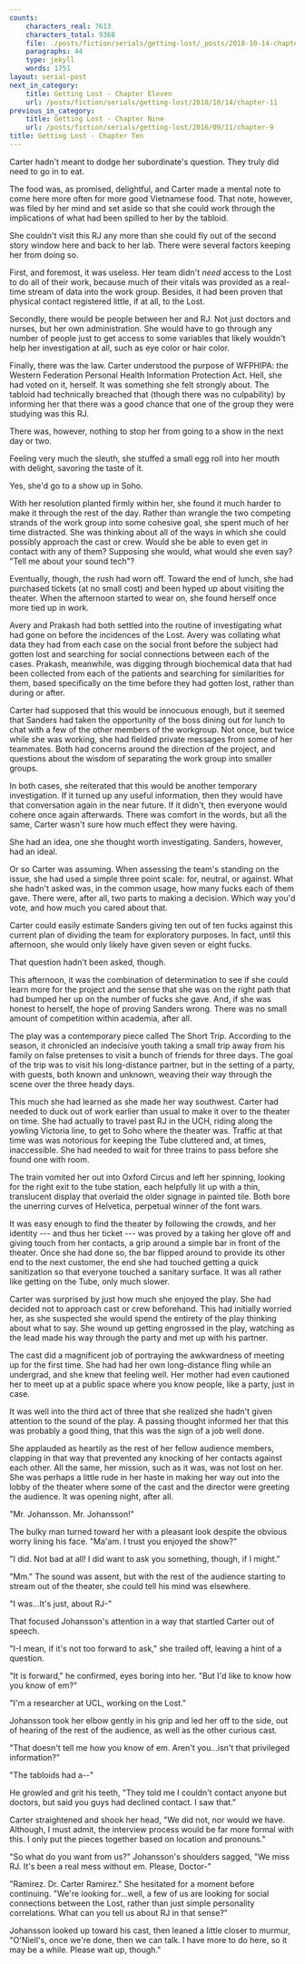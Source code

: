 ```yaml
---
counts:
    characters_real: 7613
    characters_total: 9368
    file: ./posts/fiction/serials/getting-lost/_posts/2018-10-14-chapter-10.md
    paragraphs: 44
    type: jekyll
    words: 1751
layout: serial-post
next_in_category:
    title: Getting Lost - Chapter Eleven
    url: /posts/fiction/serials/getting-lost/2018/10/14/chapter-11
previous_in_category:
    title: Getting Lost - Chapter Nine
    url: /posts/fiction/serials/getting-lost/2016/09/11/chapter-9
title: Getting Lost - Chapter Ten
---
```


Carter hadn't meant to dodge her subordinate's question. They truly did need to go in to eat.

The food was, as promised, delightful, and Carter made a mental note to come here more often for more good Vietnamese food. That note, however, was filed by her mind and set aside so that she could work through the implications of what had been spilled to her by the tabloid.

She couldn't visit this RJ any more than she could fly out of the second story window here and back to her lab. There were several factors keeping her from doing so.

First, and foremost, it was useless. Her team didn't *need* access to the Lost to do all of their work, because much of their vitals was provided as a real-time stream of data into the work group. Besides, it had been proven that physical contact registered little, if at all, to the Lost.

Secondly, there would be people between her and RJ. Not just doctors and nurses, but her own administration. She would have to go through any number of people just to get access to some variables that likely wouldn't help her investigation at all, such as eye color or hair color.

Finally, there was the law. Carter understood the purpose of WFPHIPA: the Western Federation Personal Health Information Protection Act. Hell, she had voted on it, herself. It was something she felt strongly about. The tabloid had technically breached that (though there was no culpability) by informing her that there was a good chance that one of the group they were studying was this RJ.

There was, however, nothing to stop her from going to a show in the next day or two.

Feeling very much the sleuth, she stuffed a small egg roll into her mouth with delight, savoring the taste of it.

Yes, she'd go to a show up in Soho.

With her resolution planted firmly within her, she found it much harder to make it through the rest of the day. Rather than wrangle the two competing strands of the work group into some cohesive goal, she spent much of her time distracted. She was thinking about all of the ways in which she could possibly approach the cast or crew. Would she be able to even get in contact with any of them? Supposing she would, what would she even say? "Tell me about your sound tech"?

Eventually, though, the rush had worn off. Toward the end of lunch, she had purchased tickets (at no small cost) and been hyped up about visiting the theater. When the afternoon started to wear on, she found herself once more tied up in work.

Avery and Prakash had both settled into the routine of investigating what had gone on before the incidences of the Lost. Avery was collating what data they had from each case on the social front before the subject had gotten lost and searching for social connections between each of the cases. Prakash, meanwhile, was digging through biochemical data that had been collected from each of the patients and searching for similarities for them, based specifically on the time before they had gotten lost, rather than during or after.

Carter had supposed that this would be innocuous enough, but it seemed that Sanders had taken the opportunity of the boss dining out for lunch to chat with a few of the other members of the workgroup. Not once, but twice while she was working, she had fielded private messages from some of her teammates. Both had concerns around the direction of the project, and questions about the wisdom of separating the work group into smaller groups.

In both cases, she reiterated that this would be another temporary investigation. If it turned up any useful information, then they would have that conversation again in the near future. If it didn't, then everyone would cohere once again afterwards. There was comfort in the words, but all the same, Carter wasn't sure how much effect they were having.

She had an idea, one she thought worth investigating. Sanders, however, had an ideal.

Or so Carter was assuming. When assessing the team's standing on the issue, she had used a simple three point scale: for, neutral, or against. What she hadn't asked was, in the common usage, how many fucks each of them gave. There were, after all, two parts to making a decision. Which way you'd vote, and how much you cared about that.

Carter could easily estimate Sanders giving ten out of ten fucks against this current plan of dividing the team for exploratory purposes. In fact, until this afternoon, she would only likely have given seven or eight fucks.

That question hadn't been asked, though.

This afternoon, it was the combination of determination to see if she could learn more for the project and the sense that she was on the right path that had bumped her up on the number of fucks she gave. And, if she was honest to herself, the hope of proving Sanders wrong. There was no small amount of competition within academia, after all.

The play was a contemporary piece called The Short Trip. According to the season, it chronicled an indecisive youth taking a small trip away from his family on false pretenses to visit a bunch of friends for three days. The goal of the trip was to visit his long-distance partner, but in the setting of a party, with guests, both known and unknown, weaving their way through the scene over the three heady days.

This much she had learned as she made her way southwest. Carter had needed to duck out of work earlier than usual to make it over to the theater on time. She had actually to travel past RJ in the UCH, riding along the yowling Victoria line, to get to Soho where the theater was. Traffic at that time was was notorious for keeping the Tube cluttered and, at times, inaccessible. She had needed to wait for three trains to pass before she found one with room.

The train vomited her out into Oxford Circus and left her spinning, looking for the right exit to the tube station, each helpfully lit up with a thin, translucent display that overlaid the older signage in painted tile. Both bore the unerring curves of Helvetica, perpetual winner of the font wars.

It was easy enough to find the theater by following the crowds, and her identity --- and thus her ticket --- was proved by a taking her glove off and giving touch from her contacts, a grip around a simple bar in front of the theater. Once she had done so, the bar flipped around to provide its other end to the next customer, the end she had touched getting a quick sanitization so that everyone touched a sanitary surface. It was all rather like getting on the Tube, only much slower.

Carter was surprised by just how much she enjoyed the play. She had decided not to approach cast or crew beforehand. This had initially worried her, as she suspected she would spend the entirety of the play thinking about what to say. She wound up getting engrossed in the play, watching as the lead made his way through the party and met up with his partner.

The cast did a magnificent job of portraying the awkwardness of meeting up for the first time. She had had her own long-distance fling while an undergrad, and she knew that feeling well. Her mother had even cautioned her to meet up at a public space where you know people, like a party, just in case.

It was well into the third act of three that she realized she hadn't given attention to the sound of the play. A passing thought informed her that this was probably a good thing, that this was the sign of a job well done.

She applauded as heartily as the rest of her fellow audience members, clapping in that way that prevented any knocking of her contacts against each other. All the same, her mission, such as it was, was not lost on her. She was perhaps a little rude in her haste in making her way out into the lobby of the theater where some of the cast and the director were greeting the audience. It was opening night, after all.

"Mr. Johansson. Mr. Johansson!"

The bulky man turned toward her with a pleasant look despite the obvious worry lining his face. "Ma'am. I trust you enjoyed the show?"

"I did. Not bad at all! I did want to ask you something, though, if I might."

"Mm." The sound was assent, but with the rest of the audience starting to stream out of the theater, she could tell his mind was elsewhere.

"I was...It's just, about RJ-"

That focused Johansson's attention in a way that startled Carter out of speech.

"I-I mean, if it's not too forward to ask," she trailed off, leaving a hint of a question.

"It is forward," he confirmed, eyes boring into her. "But I'd like to know how you know of em?"

"I'm a researcher at UCL, working on the Lost."

Johansson took her elbow gently in his grip and led her off to the side, out of hearing of the rest of the audience, as well as the other curious cast.

"That doesn't tell me how you know of em. Aren't you...isn't that privileged information?"

"The tabloids had a--"

He growled and grit his teeth, "They told me I couldn't contact anyone but doctors, but said you guys had declined contact. I saw that."

Carter straightened and shook her head, "We did not, nor would we have. Although, I must admit, the interview process would be far more formal with this. I only put the pieces together based on location and pronouns."

"So what do you want from us?" Johansson's shoulders sagged, "We miss RJ. It's been a real mess without em. Please, Doctor-"

"Ramirez. Dr. Carter Ramirez." She hesitated for a moment before continuing. "We're looking for...well, a few of us are looking for social connections between the Lost, rather than just simple personality correlations. What can you tell us about RJ in that sense?"

Johansson looked up toward his cast, then leaned a little closer to murmur, "O'Niell's, once we're done, then we can talk. I have more to do here, so it may be a while. Please wait up, though."
